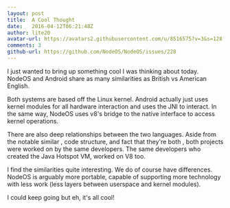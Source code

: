 ```yaml
---
layout: post
title:  A Cool Thought
date:   2016-04-12T06:21:48Z
author: lite20
avatar-url: https://avatars2.githubusercontent.com/u/8516575?v=3&s=128
comments: 3
github-url: https://github.com/NodeOS/NodeOS/issues/228
---
```

I just wanted to bring up something cool I was thinking about today. NodeOS and Android share as many similarities as British vs American English.

Both systems are based off the Linux kernel. Android actually just uses kernel modules for all hardware interaction and uses the JNI to interact. In the same way, NodeOS uses v8's bridge to the native interface to access kernel operations.

There are also deep relationships between the two languages. Aside from the notable similar , code structure, and fact that they're both , both projects were worked on by the same developers. The same developers who created the Java Hotspot VM, worked on V8 too.

I find the similarities quite interesting. We do of course have differences. NodeOS is arguably more portable, capable of supporting more technology with less work (less layers between userspace and kernel modules). 

I could keep going but eh, it's all cool!

